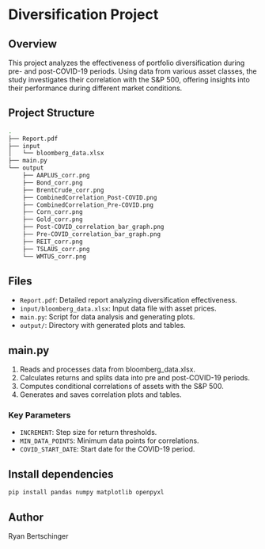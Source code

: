 # Diversification Project

## Overview

This project analyzes the effectiveness of portfolio diversification during pre- and post-COVID-19 periods. Using data from various asset classes, the study investigates their correlation with the S&P 500, offering insights into their performance during different market conditions.

## Project Structure

```bash
.
├── Report.pdf
├── input
│   └── bloomberg_data.xlsx
├── main.py
└── output
    ├── AAPLUS_corr.png
    ├── Bond_corr.png
    ├── BrentCrude_corr.png
    ├── CombinedCorrelation_Post-COVID.png
    ├── CombinedCorrelation_Pre-COVID.png
    ├── Corn_corr.png
    ├── Gold_corr.png
    ├── Post-COVID_correlation_bar_graph.png
    ├── Pre-COVID_correlation_bar_graph.png
    ├── REIT_corr.png
    ├── TSLAUS_corr.png
    └── WMTUS_corr.png
```

## Files

- `Report.pdf`: Detailed report analyzing diversification effectiveness.
- `input/bloomberg_data.xlsx`: Input data file with asset prices.
- `main.py`: Script for data analysis and generating plots.
- `output/`: Directory with generated plots and tables.

## main.py

1. Reads and processes data from bloomberg_data.xlsx.
2. Calculates returns and splits data into pre and post-COVID-19 periods.
3. Computes conditional correlations of assets with the S&P 500.
4. Generates and saves correlation plots and tables.

### Key Parameters

- `INCREMENT`: Step size for return thresholds.
- `MIN_DATA_POINTS`: Minimum data points for correlations.
- `COVID_START_DATE`: Start date for the COVID-19 period.

## Install dependencies

```bash
pip install pandas numpy matplotlib openpyxl
```

## Author

Ryan Bertschinger
